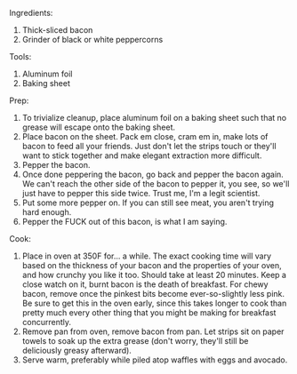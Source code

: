 Ingredients:

1. Thick-sliced bacon
2. Grinder of black or white peppercorns

Tools:

1. Aluminum foil
2. Baking sheet

Prep:

1. To trivialize cleanup, place aluminum foil on a baking sheet such that no grease will escape onto the baking sheet.
2. Place bacon on the sheet. Pack em close, cram em in, make lots of bacon to feed all your friends. Just don't let the strips touch or they'll want to stick together and make elegant extraction more difficult.
3. Pepper the bacon.
4. Once done peppering the bacon, go back and pepper the bacon again. We can't reach the other side of the bacon to pepper it, you see, so we'll just have to pepper this side twice. Trust me, I'm a legit scientist.
5. Put some more pepper on. If you can still see meat, you aren't trying hard enough.
6. Pepper the FUCK out of this bacon, is what I am saying.

Cook:

1. Place in oven at 350F for... a while. The exact cooking time will vary based on the thickness of your bacon and the properties of your oven, and how crunchy you like it too. Should take at least 20 minutes. Keep a close watch on it, burnt bacon is the death of breakfast. For chewy bacon, remove once the pinkest bits become ever-so-slightly less pink. Be sure to get this in the oven early, since this takes longer to cook than pretty much every other thing that you might be making for breakfast concurrently.
2. Remove pan from oven, remove bacon from pan. Let strips sit on paper towels to soak up the extra grease (don't worry, they'll still be deliciously greasy afterward).
3. Serve warm, preferably while piled atop waffles with eggs and avocado.
